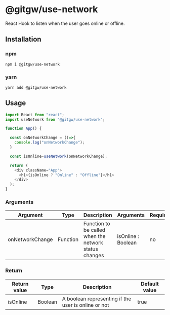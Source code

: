 # @gitgw/use-network
React Hook to listen when the user goes online or offline.

## Installation
### npm
```
npm i @gitgw/use-network
```

### yarn
```
yarn add @gitgw/use-network
```

## Usage
```javascript
import React from "react";
import useNetwork from "@gitgw/use-network";

function App() {

  const onNetworkChange = ()=>{
    console.log("onNetworkChange");
  }

  const isOnline=useNetwork(onNetworkChange);

  return (
    <div className="App">
      <h1>{isOnline ? "Online" : "Offline"}</h1>
    </div>
  );
}
```

### Arguments
Argument|Type|Description|Arguments|Required|
|-|-|-|-|-|
|onNetworkChange|Function|Function to be called when the network status changes|isOnline : Boolean|no

### Return
Return value|Type|Description|Default value|
|-|-|-|-|
|isOnline|Boolean|A boolean representing if the user is online or not|true
